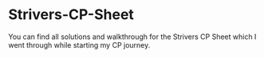 # Strivers-CP-Sheet
You can find all solutions and walkthrough for the Strivers CP Sheet which I went through while starting my CP journey. 
